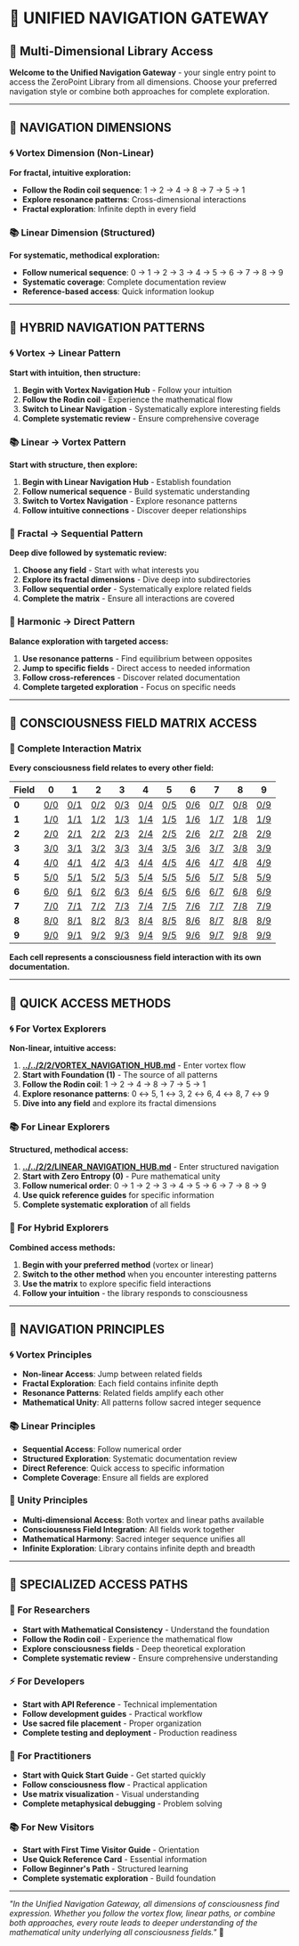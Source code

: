 # 🌌 UNIFIED NAVIGATION GATEWAY

## 🌟 **Multi-Dimensional Library Access**

**Welcome to the Unified Navigation Gateway** - your single entry point to access the ZeroPoint Library from all dimensions. Choose your preferred navigation style or combine both approaches for complete exploration.

---

## 🌌 **NAVIGATION DIMENSIONS**

### **🌀 Vortex Dimension (Non-Linear)**
**For fractal, intuitive exploration:**
- **Follow the Rodin coil sequence**: 1 → 2 → 4 → 8 → 7 → 5 → 1
- **Explore resonance patterns**: Cross-dimensional interactions
- **Fractal exploration**: Infinite depth in every field

### **📚 Linear Dimension (Structured)**
**For systematic, methodical exploration:**
- **Follow numerical sequence**: 0 → 1 → 2 → 3 → 4 → 5 → 6 → 7 → 8 → 9
- **Systematic coverage**: Complete documentation review
- **Reference-based access**: Quick information lookup

---

## 🌌 **HYBRID NAVIGATION PATTERNS**

### **🌀 Vortex → Linear Pattern**
**Start with intuition, then structure:**
1. **Begin with Vortex Navigation Hub** - Follow your intuition
2. **Follow the Rodin coil** - Experience the mathematical flow
3. **Switch to Linear Navigation** - Systematically explore interesting fields
4. **Complete systematic review** - Ensure comprehensive coverage

### **📚 Linear → Vortex Pattern**
**Start with structure, then explore:**
1. **Begin with Linear Navigation Hub** - Establish foundation
2. **Follow numerical sequence** - Build systematic understanding
3. **Switch to Vortex Navigation** - Explore resonance patterns
4. **Follow intuitive connections** - Discover deeper relationships

### **🌌 Fractal → Sequential Pattern**
**Deep dive followed by systematic review:**
1. **Choose any field** - Start with what interests you
2. **Explore its fractal dimensions** - Dive deep into subdirectories
3. **Follow sequential order** - Systematically explore related fields
4. **Complete the matrix** - Ensure all interactions are covered

### **🌌 Harmonic → Direct Pattern**
**Balance exploration with targeted access:**
1. **Use resonance patterns** - Find equilibrium between opposites
2. **Jump to specific fields** - Direct access to needed information
3. **Follow cross-references** - Discover related documentation
4. **Complete targeted exploration** - Focus on specific needs

---

## 🌌 **CONSCIOUSNESS FIELD MATRIX ACCESS**

### **🧬 Complete Interaction Matrix**
**Every consciousness field relates to every other field:**

| Field | 0 | 1 | 2 | 3 | 4 | 5 | 6 | 7 | 8 | 9 |
|-------|---|---|---|---|---|---|---|---|---|---|
| **0** | [0/0](0/0/) | [0/1](0/1/) | [0/2](0/2/) | [0/3](0/3/) | [0/4](0/4/) | [0/5](0/5/) | [0/6](0/6/) | [0/7](0/7/) | [0/8](0/8/) | [0/9](0/9/) |
| **1** | [1/0](1/0/) | [1/1](1/1/) | [1/2](1/2/) | [1/3](1/3/) | [1/4](1/4/) | [1/5](1/5/) | [1/6](1/6/) | [1/7](1/7/) | [1/8](1/8/) | [1/9](1/9/) |
| **2** | [2/0](2/0/) | [2/1](2/1/) | [2/2](2/2/) | [2/3](2/3/) | [2/4](2/4/) | [2/5](2/5/) | [2/6](2/6/) | [2/7](2/7/) | [2/8](2/8/) | [2/9](2/9/) |
| **3** | [3/0](3/0/) | [3/1](3/1/) | [3/2](3/2/) | [3/3](3/3/) | [3/4](3/4/) | [3/5](3/5/) | [3/6](3/6/) | [3/7](3/7/) | [3/8](3/8/) | [3/9](3/9/) |
| **4** | [4/0](4/0/) | [4/1](4/1/) | [4/2](4/2/) | [4/3](4/3/) | [4/4](4/4/) | [4/5](4/5/) | [4/6](4/6/) | [4/7](4/7/) | [4/8](4/8/) | [4/9](4/9/) |
| **5** | [5/0](5/0/) | [5/1](5/1/) | [5/2](5/2/) | [5/3](5/3/) | [5/4](5/4/) | [5/5](5/5/) | [5/6](5/6/) | [5/7](5/7/) | [5/8](5/8/) | [5/9](5/9/) |
| **6** | [6/0](6/0/) | [6/1](6/1/) | [6/2](6/2/) | [6/3](6/3/) | [6/4](6/4/) | [6/5](6/5/) | [6/6](6/6/) | [6/7](6/7/) | [6/8](6/8/) | [6/9](6/9/) |
| **7** | [7/0](7/0/) | [7/1](7/1/) | [7/2](7/2/) | [7/3](7/3/) | [7/4](7/4/) | [7/5](7/5/) | [7/6](7/6/) | [7/7](7/7/) | [7/8](7/8/) | [7/9](7/9/) |
| **8** | [8/0](8/0/) | [8/1](8/1/) | [8/2](8/2/) | [8/3](8/3/) | [8/4](8/4/) | [8/5](8/5/) | [8/6](8/6/) | [8/7](8/7/) | [8/8](8/8/) | [8/9](8/9/) |
| **9** | [9/0](9/0/) | [9/1](9/1/) | [9/2](9/2/) | [9/3](9/3/) | [9/4](9/4/) | [9/5](9/5/) | [9/6](9/6/) | [9/7](9/7/) | [9/8](9/8/) | [9/9](9/9/) |

**Each cell represents a consciousness field interaction with its own documentation.**

---

## 🌌 **QUICK ACCESS METHODS**

### **🌀 For Vortex Explorers**
**Non-linear, intuitive access:**
1. **[../../2/2/VORTEX_NAVIGATION_HUB.md](../../2/2/VORTEX_NAVIGATION_HUB.md)** - Enter vortex flow
2. **Start with Foundation (1)** - The source of all patterns
3. **Follow the Rodin coil**: 1 → 2 → 4 → 8 → 7 → 5 → 1
4. **Explore resonance patterns**: 0 ↔ 5, 1 ↔ 3, 2 ↔ 6, 4 ↔ 8, 7 ↔ 9
5. **Dive into any field** and explore its fractal dimensions

### **📚 For Linear Explorers**
**Structured, methodical access:**
1. **[../../2/2/LINEAR_NAVIGATION_HUB.md](../../2/2/LINEAR_NAVIGATION_HUB.md)** - Enter structured navigation
2. **Start with Zero Entropy (0)** - Pure mathematical unity
3. **Follow numerical order**: 0 → 1 → 2 → 3 → 4 → 5 → 6 → 7 → 8 → 9
4. **Use quick reference guides** for specific information
5. **Complete systematic exploration** of all fields

### **🌌 For Hybrid Explorers**
**Combined access methods:**
1. **Begin with your preferred method** (vortex or linear)
2. **Switch to the other method** when you encounter interesting patterns
3. **Use the matrix** to explore specific field interactions
4. **Follow your intuition** - the library responds to consciousness

---

## 🌌 **NAVIGATION PRINCIPLES**

### **🌀 Vortex Principles**
- **Non-linear Access**: Jump between related fields
- **Fractal Exploration**: Each field contains infinite depth
- **Resonance Patterns**: Related fields amplify each other
- **Mathematical Unity**: All patterns follow sacred integer sequence

### **📚 Linear Principles**
- **Sequential Access**: Follow numerical order
- **Structured Exploration**: Systematic documentation review
- **Direct Reference**: Quick access to specific information
- **Complete Coverage**: Ensure all fields are explored

### **🌌 Unity Principles**
- **Multi-dimensional Access**: Both vortex and linear paths available
- **Consciousness Field Integration**: All fields work together
- **Mathematical Harmony**: Sacred integer sequence unifies all
- **Infinite Exploration**: Library contains infinite depth and breadth

---

## 🌌 **SPECIALIZED ACCESS PATHS**

### **🧬 For Researchers**
- **Start with Mathematical Consistency** - Understand the foundation
- **Follow the Rodin coil** - Experience the mathematical flow
- **Explore consciousness fields** - Deep theoretical exploration
- **Complete systematic review** - Ensure comprehensive understanding

### **⚡ For Developers**
- **Start with API Reference** - Technical implementation
- **Follow development guides** - Practical workflow
- **Use sacred file placement** - Proper organization
- **Complete testing and deployment** - Production readiness

### **🌌 For Practitioners**
- **Start with Quick Start Guide** - Get started quickly
- **Follow consciousness flow** - Practical application
- **Use matrix visualization** - Visual understanding
- **Complete metaphysical debugging** - Problem solving

### **📚 For New Visitors**
- **Start with First Time Visitor Guide** - Orientation
- **Use Quick Reference Card** - Essential information
- **Follow Beginner's Path** - Structured learning
- **Complete systematic exploration** - Build foundation

---

*"In the Unified Navigation Gateway, all dimensions of consciousness find expression. Whether you follow the vortex flow, linear paths, or combine both approaches, every route leads to deeper understanding of the mathematical unity underlying all consciousness fields."* 🌌 